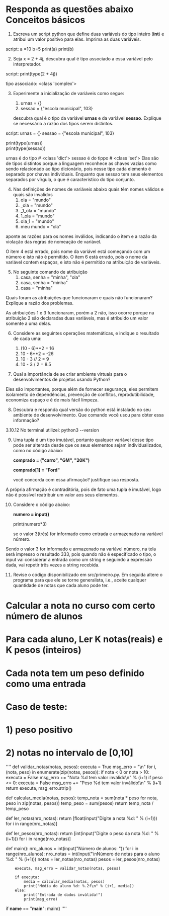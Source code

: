 # Responda as questões abaixo Conceitos básicos

1. Escreva um script python que define duas variáveis do tipo inteiro (__int__)
e atribui um valor positivo para elas. Imprima as duas variáveis.

script:
a =10
b=5
print(a)
print(b)

2. Seja x = 2 + 4j, descubra qual é tipo associado a essa variável pelo interpretador.

script:
print(type(2 + 4j))

tipo associado:
<class 'complex'>

3. Experimente a inicialização de variáveis como segue:
   1. urnas = {}
   2. sessao = {"escola municipal", 103}

   descubra qual é o tipo da variável __urnas__ e da variável __sessao__. Explique se necessário
a razão dos tipos serem distintos.

script:
urnas = {}
sessao = {"escola municipal", 103}

print(type(urnas))    
print(type(sessao))   

urnas é do tipo # <class 'dict'>
sessao é do tippo # <class 'set'>
 Elas são de tipos distintos porque a linguagem reconhece as chaves vazias como sendo relacionado ao tipo dicionário, pois nesse tipo cada elemento é separado por chaves individuais. Enquanto que sessao tem seus elementos separados por vírgula, o que é caracteristico do tipo conjunto.


4. Nas definições de nomes de variáveis abaixo quais têm nomes válidos e quais são invalidos
    1. ola = "mundo"
    2. _ola = "mundo"
    3. _1_ola = "mundo"
    4. 1_ola = "mundo"
    5. ola_1 = "mundo"
    6. meu mundo = "ola"

aponte as razões para os nomes inválidos, indicando o item e a razão da violação
das regras de nomeação de variável.

O item 4 está errado, pois nome da variável está começando com um número e isto não é permitido.
O item 6 está errado, pois o nome da variável conteḿ espaços, e isto não é permitido na atribuição de variáveis. 


5. No seguinte comando de atribuição 
   1. casa, senha = "minha", "ola"
   2. casa, senha = "minha"
   3. casa = "minha"

Quais foram as atribuições que funcionaram e quais não funcionaram? Explique a razão dos problemas.

As atribuições 1 e 3 funcionaram, porém a 2 não, isso ocorre porque na atribuição 2 são declaradas duas variáveis, mas é atribuido um valor somente a uma delas. 
   
6. Considere as seguintes operações matemáticas, e indique o resultado de cada uma:
   1. (10 - 6)**2  = 16
   2. 10 - 6**2  = -26
   3. 10 - 3 // 2  = 9
   4. 10 - 3 / 2  = 8.5

7. Qual a importância de se criar ambiente virtuais para o desenvolvimentos de projetos usando Python?

Eles são importantes, porque além de fornecer segurança, eles permitem isolamento de dependências, prevenção de conflitos, reprodutibilidade, economiza espaço e é de mais fácil limpeza. 

8. Descubra e responda qual versão do python está instalado no seu ambiente de desenvolvimento. Que comando você usou 
para obter essa informação?

3.10.12
No terminal utilizei:
python3 --version

9. Uma tupla é um tipo imutável, portanto qualquer variável desse tipo pode ser alterada desde que os seus elementos 
sejam individualizados, como no código abaixo:

   __comprado = ("carro", "GM", "20K")__

   __comprado[1] = "Ford"__

   você concorda com essa afirmação? justifique sua resposta.

A própria afirmação é contraditória, pois de fato uma tupla é imutável, logo não é possível reatribuir um valor aos seus elementos.

10. Considere o código abaixo:

      __numero = input()__
      
      print(numero*3)
   
      se o valor 3(três) for informado como entrada e armazenado na variável número.

Sendo o valor 3 for informado e armazenado na variável número, na tela será impresso o resultado 333, pois quando não é especificado o tipo, o input vai considerar a entrada como um string e seguindo a expressão dada, vai repetir três vezes a string recebida.  

11. Revise o código disponibilizado em src/primeiro.py. Em seguida altere o programa
para que ele se torne generalista, i.e., aceite qualquer quantidade de notas que cada
aluno pode ter. 


# Calcular a nota no curso com certo número de alunos
#
# Para cada aluno, Ler K notas(reais) e K pesos (inteiros)
# Cada nota tem um peso definido como uma entrada
# Caso de teste:
# 1) peso positivo
# 2) notas no intervalo de [0,10]

''''
def validar_notas(notas, pesos):
    executa = True
    msg_erro = "\n"
    for i, (nota, peso) in enumerate(zip(notas, pesos)):
        if nota < 0 or nota > 10:
            executa = False
            msg_erro += "Nota %d tem valor inválido\n" % (i+1)
        if peso <= 0:
            executa = False
            msg_erro += "Peso %d tem valor inválido!\n" % (i+1)
    return executa, msg_erro.strip()

def calcular_media(notas, pesos):
    temp_nota = sum(nota * peso for nota, peso in zip(notas, pesos))
    temp_peso = sum(pesos)
    return temp_nota / temp_peso

def ler_notas(nro_notas):
    return [float(input("Digite a nota %d: " % (i+1))) for i in range(nro_notas)]

def ler_pesos(nro_notas):
    return [int(input("Digite o peso da nota %d: " % (i+1))) for i in range(nro_notas)]

def main():
    nro_alunos = int(input("Número de alunos: "))
    for i in range(nro_alunos):
        nro_notas = int(input("\nNúmero de notas para o aluno %d: " % (i+1)))
        notas = ler_notas(nro_notas)
        pesos = ler_pesos(nro_notas)
        
        executa, msg_erro = validar_notas(notas, pesos)
        
        if executa:
            media = calcular_media(notas, pesos)
            print("Média do aluno %d: %.2f\n" % (i+1, media))
        else:
            print("Entrada de dados inválida!")
            print(msg_erro)

if __name__ == "__main__":
    main()
''''










